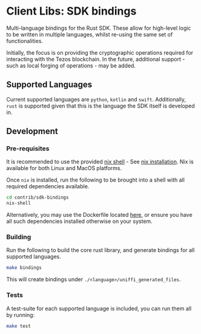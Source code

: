 <!--
SPDX-FileCopyrightText: 2025 Trilitech <contact@trili.tech>

SPDX-License-Identifier: MIT
-->

# Client Libs: SDK bindings

Multi-language bindings for the Rust SDK.  These allow for high-level logic to be written in multiple languages,
whilst re-using the same set of functionalities.

Initially, the focus is on providing the cryptographic operations required for interacting with the Tezos blockchain.
In the future, additional support - such as local forging of operations - may be added.

## Supported Languages

Current supported languages are `python`, `kotlin` and `swift`. Additionally, `rust` is supported given that this is the language the SDK itself is developed in.

## Development

### Pre-requisites

It is recommended to use the provided [nix shell](./shell.nix) - See [nix installation](https://nixos.wiki/wiki/Nix_Installation_Guide). Nix is available for both Linux and MacOS platforms.

Once `nix` is installed, run the following to be brought into a shell with all required dependencies available.

```sh
cd contrib/sdk-bindings
nix-shell
```

Alternatively, you may use the Dockerfile located [here](../../images/rust-sdk-bindings/Dockerfile), or ensure you have all
such dependencies installed otherwise on your system.

### Building

Run the following to build the core rust library, and generate bindings for all supported languages.

```sh
make bindings
```

This will create bindings under `./<language>/uniffi_generated_files`.

### Tests

A test-suite for each supported language is included, you can run them all by running:

```sh
make test
```
